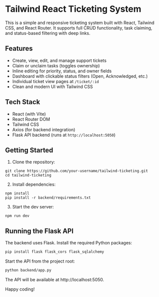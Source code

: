 # Tailwind React Ticketing System

This is a simple and responsive ticketing system built with React, Tailwind CSS, and React Router. It supports full CRUD functionality, task claiming, and status-based filtering with deep links.

## Features

- Create, view, edit, and manage support tickets
- Claim or unclaim tasks (toggles ownership)
- Inline editing for priority, status, and owner fields
- Dashboard with clickable status filters (Open, Acknowledged, etc.)
- Individual ticket view pages at `/ticket/:id`
- Clean and modern UI with Tailwind CSS

## Tech Stack

- React (with Vite)
- React Router DOM
- Tailwind CSS
- Axios (for backend integration)
- Flask API backend (runs at `http://localhost:5050`)

## Getting Started

1. Clone the repository:
  ```
  git clone https://github.com/your-username/tailwind-ticketing.git
  cd tailwind-ticketing
  ```

2. Install dependencies:

  ```
  npm install
  pip install -r backend/requirements.txt
  ```
3. Start the dev server:

  ```
  npm run dev
  ```

## Running the Flask API

The backend uses Flask. Install the required Python packages:

```bash
pip install flask flask_cors flask_sqlalchemy
```

Start the API from the project root:

```bash
python backend/app.py
```

The API will be available at http://localhost:5050.

Happy coding!

